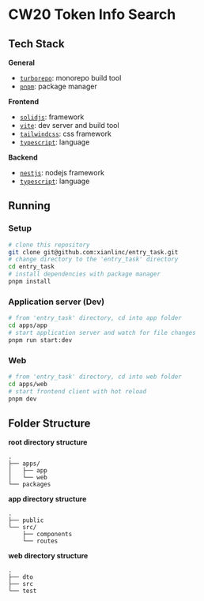 # CW20 Token Info Search

## Tech Stack

**General**
- [`turborepo`](https://turbo.build/): monorepo build tool
- [`pnpm`](https://pnpm.io/): package manager

**Frontend**
-   [`solidjs`](https://www.solidjs.com/): framework
-   [`vite`](https://vitejs.dev/): dev server and build tool
-   [`tailwindcss`](https://tailwindcss.com/): css framework
-  [`typescript`](https://www.typescriptlang.org/): language

**Backend**
-   [`nestjs`](https://nestjs.com/): nodejs framework
-  [`typescript`](https://www.typescriptlang.org/): language
  
## Running

### Setup

```bash
# clone this repository
git clone git@github.com:xianlinc/entry_task.git
# change directory to the 'entry_task' directory
cd entry_task
# install dependencies with package manager
pnpm install
```

### Application server (Dev)

```bash
# from 'entry_task' directory, cd into app folder
cd apps/app
# start application server and watch for file changes
pnpm run start:dev
```

### Web

```bash
# from 'entry_task' directory, cd into web folder
cd apps/web
# start frontend client with hot reload
pnpm dev
```

## Folder Structure

**root directory structure**
```
.
├── apps/
│   ├── app
│   └── web
└── packages
```

**app directory structure**
```
.
├── public
└── src/
    ├── components
    └── routes
```

**web directory structure**
```
.
├── dto
├── src
└── test
```
